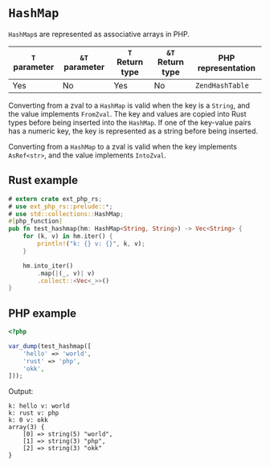 # `HashMap`

`HashMap`s are represented as associative arrays in PHP.

| `T` parameter | `&T` parameter | `T` Return type | `&T` Return type | PHP representation |
| ------------- | -------------- | --------------- | ---------------- | ------------------ |
| Yes           | No             | Yes             | No               | `ZendHashTable`    |

Converting from a zval to a `HashMap` is valid when the key is a `String`, and
the value implements `FromZval`. The key and values are copied into Rust types
before being inserted into the `HashMap`. If one of the key-value pairs has a
numeric key, the key is represented as a string before being inserted.

Converting from a `HashMap` to a zval is valid when the key implements
`AsRef<str>`, and the value implements `IntoZval`.

## Rust example

```rust
# extern crate ext_php_rs;
# use ext_php_rs::prelude::*;
# use std::collections::HashMap;
#[php_function]
pub fn test_hashmap(hm: HashMap<String, String>) -> Vec<String> {
    for (k, v) in hm.iter() {
        println!("k: {} v: {}", k, v);
    }

    hm.into_iter()
        .map(|(_, v)| v)
        .collect::<Vec<_>>()
}
```

## PHP example

```php
<?php

var_dump(test_hashmap([
    'hello' => 'world',
    'rust' => 'php',
    'okk',
]));
```

Output:

```text
k: hello v: world
k: rust v: php
k: 0 v: okk
array(3) {
    [0] => string(5) "world",
    [1] => string(3) "php",
    [2] => string(3) "okk"
}
```
